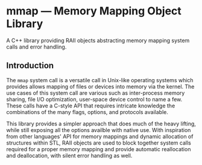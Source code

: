 # mmap — Memory Mapping Object Library

A C++ library providing RAII objects abstracting memory mapping system calls and error handling.


## Introduction

The `mmap` system call is a versatile call in Unix-like operating systems which provides allows mapping of files or devices into memory via the kernel. 
The use cases of this system call are various such as inter-process memory sharing, file I/O optimization, user-space device control to name a few.
These calls have a C-style API that requires intricate knowledge the combinations of the many flags, options, and protocols available. 

This library provides a simpler approach that does much of the heavy lifting, while still exposing all the options availble with native use. 
With inspiration from other languages' API for memory mappings and dynamic allocation of structures within STL, RAII objects are used to block 
together system calls required for a proper memory mapping and provide automatic reallocation and deallocation, with silent error handling as well.

